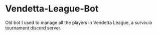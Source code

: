 # Vendetta-League-Bot
Old bot I used to manage all the players in Vendetta League, a surviv.io tournament discord server.
